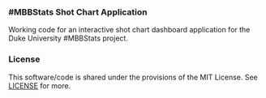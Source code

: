 ### #MBBStats Shot Chart Application

Working code for an interactive shot chart dashboard application for the Duke University #MBBStats project.

### License

This software/code is shared under the provisions of the MIT License. See [LICENSE](https://github.com/nrfrank/mbbstats_app/blob/master/LICENSE.md) for more.
